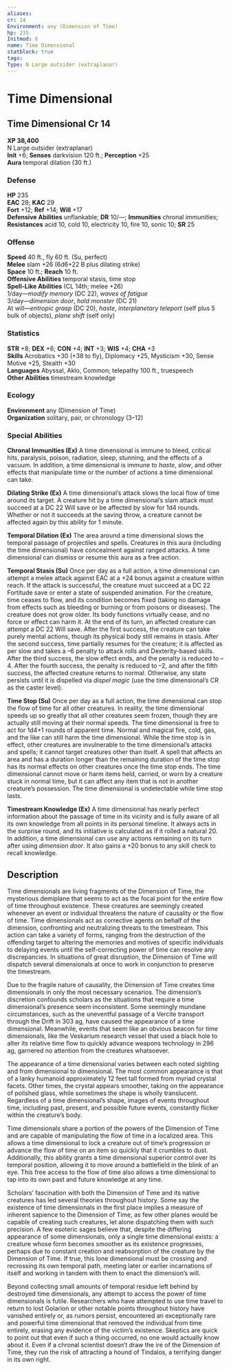 ```yaml
---
aliases: 
cr: 14
Environment: any (Dimension of Time)
hp: 235
Initmod: 6
name: Time Dimensional
statblock: true
tags: 
Type: N Large outsider (extraplanar)
---
```


# Time Dimensional

## Time Dimensional Cr 14

**XP 38,400**  
N Large outsider (extraplanar)  
**Init** +6; **Senses** darkvision 120 ft.; **Perception** +25  
**Aura** temporal dilation (30 ft.)

### Defense

**HP** 235  
**EAC** 28; **KAC** 29  
**Fort** +12; **Ref** +14; **Will** +17  
**Defensive Abilities** unflankable; **DR** 10/—; **Immunities** chronal immunities; **Resistances** acid 10, cold 10, electricity 10, fire 10, sonic 10; **SR** 25  

### Offense

**Speed** 40 ft., fly 60 ft. (Su, perfect)  
**Melee** slam +26 (6d6+22 B plus dilating strike)  
**Space** 10 ft.; **Reach** 10 ft.  
**Offensive Abilities** temporal stasis, time stop  
**Spell-Like Abilities** (CL 14th; melee +26)  
1/day—_modify memory_ (DC 22), _waves of fatigue_  
3/day—_dimension door_, _hold monster_ (DC 21)  
At will—_entropic grasp_ (DC 20), _haste_, _interplanetary teleport_ (self plus 5 bulk of objects), _plane shift_ (self only)

### Statistics

**STR** +8; **DEX** +6; **CON** +4; **INT** +3; **WIS** +4; **CHA** +3  
**Skills** Acrobatics +30 (+38 to fly), Diplomacy +25, Mysticism +30, Sense Motive +25, Stealth +30  
**Languages** Abyssal, Aklo, Common; telepathy 100 ft., truespeech  
**Other Abilities** timestream knowledge

### Ecology

**Environment** any (Dimension of Time)  
**Organization** solitary, pair, or chronology (3–12)

### Special Abilities

**Chronal Immunities (Ex)** A time dimensional is immune to bleed, critical hits, paralysis, poison, radiation, sleep, stunning, and the effects of a vacuum. In addition, a time dimensional is immune to _haste_, _slow_, and other effects that manipulate time or the number of actions a time dimensional can take.

**Dilating Strike (Ex)** A time dimensional’s attack slows the local flow of time around its target. A creature hit by a time dimensional’s slam attack must succeed at a DC 22 Will save or be affected by slow for 1d4 rounds. Whether or not it succeeds at the saving throw, a creature cannot be affected again by this ability for 1 minute.

**Temporal Dilation (Ex)** The area around a time dimensional slows the temporal passage of projectiles and spells. Creatures in this aura (including the time dimensional) have concealment against ranged attacks. A time dimensional can dismiss or resume this aura as a free action.

**Temporal Stasis (Su)** Once per day as a full action, a time dimensional can attempt a melee attack against EAC at a +24 bonus against a creature within reach. If the attack is successful, the creature must succeed at a DC 22 Fortitude save or enter a state of suspended animation. For the creature, time ceases to flow, and its condition becomes fixed (taking no damage from effects such as bleeding or burning or from poisons or diseases). The creature does not grow older. Its body functions virtually cease, and no force or effect can harm it. At the end of its turn, an affected creature can attempt a DC 22 Will save. After the first success, the creature can take purely mental actions, though its physical body still remains in stasis. After the second success, time partially resumes for the creature; it is affected as per slow and takes a –6 penalty to attack rolls and Dexterity-based skills. After the third success, the slow effect ends, and the penalty is reduced to –4. After the fourth success, the penalty is reduced to –2, and after the fifth success, the affected creature returns to normal. Otherwise, any state persists until it is dispelled via _dispel magic_ (use the time dimensional’s CR as the caster level).

**Time Stop (Su)** Once per day as a full action, the time dimensional can stop the flow of time for all other creatures. In reality, the time dimensional speeds up so greatly that all other creatures seem frozen, though they are actually still moving at their normal speeds. The time dimensional is free to act for 1d4+1 rounds of apparent time. Normal and magical fire, cold, gas, and the like can still harm the time dimensional. While the time stop is in effect, other creatures are invulnerable to the time dimensional’s attacks and spells; it cannot target creatures other than itself. A spell that affects an area and has a duration longer than the remaining duration of the time stop has its normal effects on other creatures once the time stop ends. The time dimensional cannot move or harm items held, carried, or worn by a creature stuck in normal time, but it can affect any item that is not in another creature’s possession. The time dimensional is undetectable while time stop lasts.

**Timestream Knowledge (Ex)** A time dimensional has nearly perfect information about the passage of time in its vicinity and is fully aware of all its own knowledge from all points in its personal timeline. It always acts in the surprise round, and its initiative is calculated as if it rolled a natural 20. In addition, a time dimensional can use any actions remaining on its turn after using _dimension door_. It also gains a +20 bonus to any skill check to recall knowledge.

## Description

Time dimensionals are living fragments of the Dimension of Time, the mysterious demiplane that seems to act as the focal point for the entire flow of time throughout existence. These creatures are seemingly created whenever an event or individual threatens the nature of causality or the flow of time. Time dimensionals act as corrective agents on behalf of the dimension, confronting and neutralizing threats to the timestream. This action can take a variety of forms, ranging from the destruction of the offending target to altering the memories and motives of specific individuals to delaying events until the self-correcting power of time can resolve any discrepancies. In situations of great disruption, the Dimension of Time will dispatch several dimensionals at once to work in conjunction to preserve the timestream.

Due to the fragile nature of causality, the Dimension of Time creates time dimensionals in only the most necessary scenarios. The dimension’s discretion confounds scholars as the situations that require a time dimensional’s presence seem inconsistent. Some seemingly mundane circumstances, such as the uneventful passage of a Vercite transport through the Drift in 303 ag, have caused the appearance of a time dimensional. Meanwhile, events that seem like an obvious beacon for time dimensionals, like the Veskarium research vessel that used a black hole to alter its relative time flow to quickly advance weapons technology in 296 ag, garnered no attention from the creatures whatsoever.

The appearance of a time dimensional varies between each noted sighting and from dimensional to dimensional. The most common appearance is that of a lanky humanoid approximately 12 feet tall formed from myriad crystal facets. Other times, the crystal appears smoother, taking on the appearance of polished glass, while sometimes the shape is wholly translucent. Regardless of a time dimensional’s shape, images of events throughout time, including past, present, and possible future events, constantly flicker within the creature’s body.

Time dimensionals share a portion of the powers of the Dimension of Time and are capable of manipulating the flow of time in a localized area. This allows a time dimensional to lock a creature out of time’s progression or advance the flow of time on an item so quickly that it crumbles to dust. Additionally, this ability grants a time dimensional superior control over its temporal position, allowing it to move around a battlefield in the blink of an eye. This free access to the flow of time also allows a time dimensional to tap into its own past and future knowledge at any time.

Scholars’ fascination with both the Dimension of Time and its native creatures has led several theories throughout history. Some say the existence of time dimensionals in the first place implies a measure of inherent sapience to the Dimension of Time, as few other planes would be capable of creating such creatures, let alone dispatching them with such precision. A few esoteric sages believe that, despite the differing appearance of some dimensionals, only a single time dimensional exists: a creature whose form becomes smoother as its existence progresses, perhaps due to constant creation and reabsorption of the creature by the Dimension of Time. If true, this lone dimensional must be crossing and recrossing its own temporal path, meeting later or earlier incarnations of itself and working in tandem with them to enact the dimension’s will.

Beyond collecting small amounts of temporal residue left behind by destroyed time dimensionals, any attempt to access the power of time dimensionals is futile. Researchers who have attempted to use time travel to return to lost Golarion or other notable points throughout history have vanished entirely or, as rumors persist, encountered an exceptionally rare and powerful time dimensional that removed the individual from time entirely, erasing any evidence of the victim’s existence. Skeptics are quick to point out that even if such a thing occurred, no one would actually know about it. Even if a chronal scientist doesn’t draw the ire of the Dimension of Time, they run the risk of attracting a hound of Tindalos, a terrifying danger in its own right.
